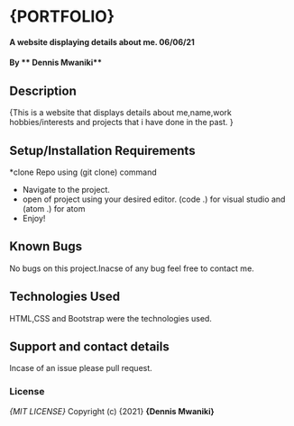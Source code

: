 # {PORTFOLIO}
#### A website displaying details about me. 06/06/21
#### By ** Dennis Mwaniki**
## Description
{This is a website that displays details about me,name,work hobbies/interests and projects that i have done in the past. }
## Setup/Installation Requirements
*clone Repo using (git clone) command
* Navigate to the project.
* open of project using your desired editor. (code .) for visual studio and (atom .) for atom
* Enjoy!

## Known Bugs
No bugs on this project.Inacse of any bug feel free to contact me.
## Technologies Used
HTML,CSS and Bootstrap were the technologies used.
## Support and contact details
Incase of an issue please pull request.
### License
*{MIT LICENSE}*
Copyright (c) {2021} **{Dennis Mwaniki}**
